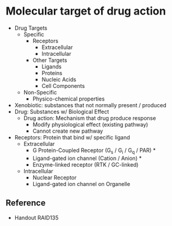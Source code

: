 # Molecular target of drug action

* Drug Targets
  * Specific
    * Receptors
      * Extracellular
      * Intracellular
    * Other Targets
      * Ligands
      * Proteins
      * Nucleic Acids
      * Cell Components
  * Non-Specific
    * Physico-chemical properties
* Xenobiotic: substances that not normally present / produced
* Drug: Substances w/ Biological Effect
  * Drug action: Mechanism that drug produce response
    * Modify physiological effect (existing pathway)
    * Cannot create new pathway
* Receptors: Protein that bind w/ specific ligand
  * Extracellular
    * G Protein-Coupled Receptor (G<sub>s</sub> / G<sub>i</sub> / G<sub>q</sub> / PAR) \*
    * Ligand-gated ion channel (Cation / Anion) \*
    * Enzyme-linked receptor (RTK / GC-linked)
  * Intracellular
    * Nuclear Receptor
    * Ligand-gated ion channel on Organelle

## Reference

* Handout RAID135
